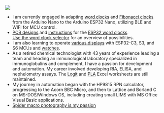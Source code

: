  <img src="https://github.com/ednieuw/ednieuw/assets/12166816/5a09e537-f728-4b32-af13-b721a99f6b3d">
 
* I am currently engaged in adapting [word clocks](https://github.com/ednieuw/WordclockSelector) and [Fibonacci clocks](https://github.com/ednieuw/Fibonacci-Nano-ESP32-clock) from the Arduino Nano to the Arduino ESP32 Nano, utilizing BLE and WIFI for MCU control.
* [PCB designs](https://github.com/ednieuw/NanoESP32PCB) and [instructions](https://github.com/ednieuw/NanoESP32-BW-RGBW-clock/tree/main) for the [ESP32 word clocks](https://github.com/ednieuw/Arduino-ESP32-Nano-Wordclock).<br>[Use the word clock selector](https://github.com/ednieuw/WordclockSelector) for an overview of possibilities.
* I am also learning to operate [various displays](https://github.com/ednieuw/ESP32-C3-Clock-and-more) with ESP32-C3, S3, and S6 MCUs and [watches](https://github.com/ednieuw/Lilygo-T-Watch-2020).
* As a retired chemical technologist with 43 years of experience leading a team and heading an immunological laboratory specialized in immunoglobulins and complement, I have a passion for development and automation. My career involved developing RIA, ELISA, and nephelometry assays. The [Logit](https://github.com/ednieuw/ELISA-logit-regression) and [PLA](https://github.com/ednieuw/PLA_tredecim) Excel worksheets are still maintained.<br>
* My journey in automation began with the HP9815 RPN calculator, progressing to the Acorn BBC Micro, and then to Lattice and Borland C on MS-DOS/Windows OS, including creating small LIMS with MS Office Visual Basic applications.
* [Spider macro photography is my passion](https://ednieuw.nl)
